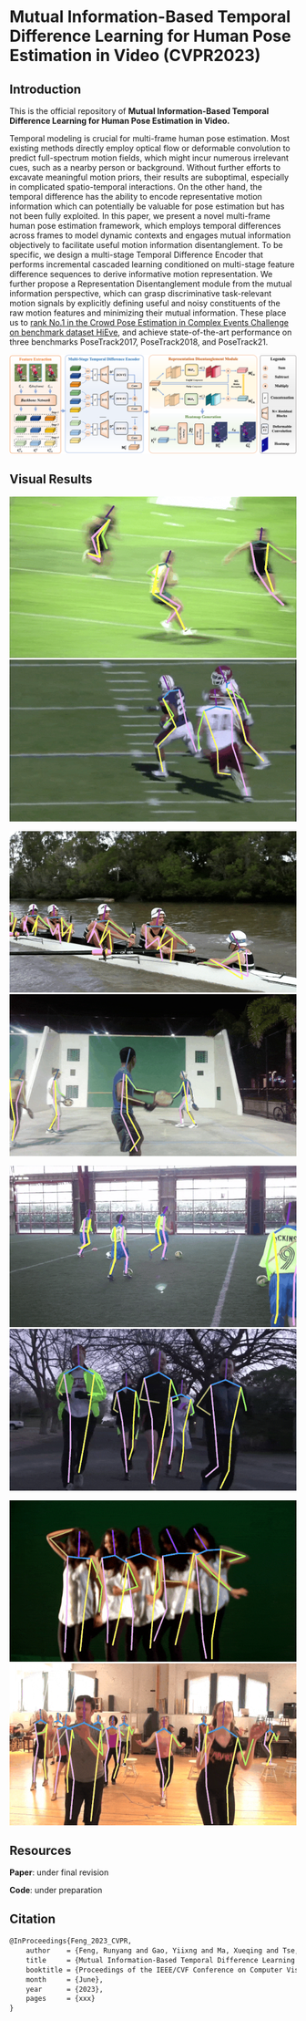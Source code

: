 # Mutual Information-Based Temporal Difference Learning for Human Pose Estimation in Video (CVPR2023)

## Introduction

This is the official repository of **Mutual Information-Based Temporal Difference Learning for Human Pose Estimation in Video.**

Temporal modeling is crucial for multi-frame human pose estimation. Most existing methods directly employ optical flow or deformable convolution to predict full-spectrum motion fields, which might incur numerous irrelevant cues, such as a nearby person or background. Without further efforts to excavate meaningful motion priors, their results are suboptimal, especially in complicated spatio-temporal interactions. On the other hand, the temporal difference has the ability to encode representative motion information which can potentially be valuable for pose estimation but has not been fully exploited. In this paper, we present a novel multi-frame human pose estimation framework, which employs temporal differences across frames to model dynamic contexts and engages mutual information objectively to facilitate useful motion information disentanglement. To be specific, we design a multi-stage Temporal Difference Encoder that performs incremental cascaded learning conditioned on multi-stage feature difference sequences to derive informative motion representation. We further propose a Representation Disentanglement module from the mutual information perspective, which can grasp discriminative task-relevant motion signals by explicitly defining useful and noisy constituents of the raw motion features and minimizing their mutual information. These place us to [rank No.1 in the Crowd Pose Estimation in Complex Events Challenge on benchmark dataset HiEve](http://humaninevents.org/oltp.html?title=3), and achieve state-of-the-art performance on three benchmarks PoseTrack2017, PoseTrack2018, and PoseTrack21. 

![](./docs/Fig2-Pipeline-color.png)

## Visual Results

<p align='center'>
<img src="docs/reshape3.gif" alt="result" style="zoom:80%;" />
<img src="docs/reshape4.gif" alt="result" style="zoom:80%;" />
</p>

<p align='center'>
<img src="docs/reshape5.gif" alt="result" style="zoom:80%;" />
<img src="docs/reshape6.gif" alt="result" style="zoom:80%;" /> 
</p>

<p align='center'>
<img src="docs/reshape7.gif" alt="result" style="zoom:80%;" />
<img src="docs/reshape8.gif" alt="result" style="zoom:80%;" />
</p>

<p align='center'>
<img src="docs/reshape9.gif" alt="result" style="zoom:80%;" /> 
<img src="docs/reshape11.gif" alt="result" style="zoom:80%;" />
</p>



## Resources

**Paper**:  under final revision

**Code**: under preparation



## Citation

```latex
@InProceedings{Feng_2023_CVPR,
    author    = {Feng, Runyang and Gao, Yiixng and Ma, Xueqing and Tse, Tze Ho Elden and Chang, Hyung Jin},
    title     = {Mutual Information-Based Temporal Difference Learning for Human Pose Estimation in Video},
    booktitle = {Proceedings of the IEEE/CVF Conference on Computer Vision and Pattern Recognition (CVPR)},
    month     = {June},
    year      = {2023},
    pages     = {xxx}
}
```

